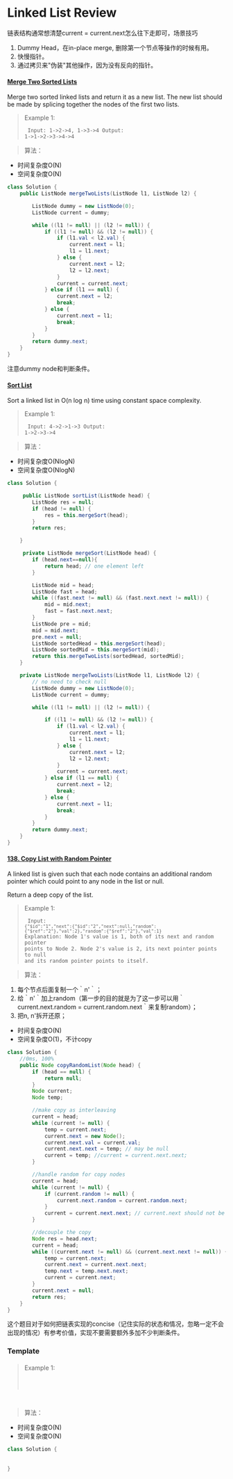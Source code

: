 # Linked List Review
链表结构通常想清楚current = current.next怎么往下走即可，场景技巧
1. Dummy Head，在in-place merge, 删除第一个节点等操作的时候有用。
2. 快慢指针。
3. 通过拷贝来"伪装"其他操作，因为没有反向的指针。


#### [Merge Two Sorted Lists](https://leetcode.com/problems/merge-two-sorted-lists/)
Merge two sorted linked lists and return it as a new list. The new list should be made by splicing together the nodes of the first two lists.

>Example 1:
<code><pre>
Input: 1->2->4, 1->3->4
Output: 1->1->2->3->4->4
</code></pre>

>算法：
+ 时间复杂度O(N)
+ 空间复杂度O(N)

```java
class Solution {
    public ListNode mergeTwoLists(ListNode l1, ListNode l2) {

        ListNode dummy = new ListNode(0);
        ListNode current = dummy;

        while ((l1 != null) || (l2 != null)) {
            if ((l1 != null) && (l2 != null)) {
                if (l1.val < l2.val) {
                    current.next = l1;
                    l1 = l1.next;
                } else {
                    current.next = l2;
                    l2 = l2.next;
                }
                current = current.next;
            } else if (l1 == null) {
                current.next = l2;
                break;
            } else {
                current.next = l1;
                break;
            }
        }
        return dummy.next;
    }
}
```
注意dummy node和判断条件。

#### [Sort List](https://leetcode.com/problems/sort-list/)
Sort a linked list in O(n log n) time using constant space complexity.

>Example 1:
<code><pre>
Input: 4->2->1->3
Output: 1->2->3->4
</code></pre>

>算法：
+ 时间复杂度O(NlogN)
+ 空间复杂度O(NlogN)

```java
class Solution {

     public ListNode sortList(ListNode head) {
        ListNode res = null;
        if (head != null) {
            res = this.mergeSort(head);
        }
        return res;

    }

     private ListNode mergeSort(ListNode head) {
        if (head.next==null){
            return head; // one element left
        }

        ListNode mid = head;
        ListNode fast = head;
        while ((fast.next != null) && (fast.next.next != null)) {
            mid = mid.next;
            fast = fast.next.next;
        }
        ListNode pre = mid;
        mid = mid.next;
        pre.next = null;
        ListNode sortedHead = this.mergeSort(head);
        ListNode sortedMid = this.mergeSort(mid);
        return this.mergeTwoLists(sortedHead, sortedMid);
    }

    private ListNode mergeTwoLists(ListNode l1, ListNode l2) {
        // no need to check null
        ListNode dummy = new ListNode(0);
        ListNode current = dummy;

        while ((l1 != null) || (l2 != null)) {

            if ((l1 != null) && (l2 != null)) {
                if (l1.val < l2.val) {
                    current.next = l1;
                    l1 = l1.next;
                } else {
                    current.next = l2;
                    l2 = l2.next;
                }
                current = current.next;
            } else if (l1 == null) {
                current.next = l2;
                break;
            } else {
                current.next = l1;
                break;
            }
        }
        return dummy.next;
    }
}
```
#### [138. Copy List with Random Pointer](https://leetcode.com/problems/copy-list-with-random-pointer/)
A linked list is given such that each node contains an additional random pointer which could point to any node in the list or null.

Return a deep copy of the list.

>Example 1:
<code><pre>
Input:
`{"$id":"1","next":{"$id":"2","next":null,"random":{"$ref":"2"},"val":2},"random":{"$ref":"2"},"val":1}`
Explanation:
Node 1's value is 1, both of its next and random pointer points to Node 2.
Node 2's value is 2, its next pointer points to null and its random pointer points to itself.
</code></pre>

>算法：
1. 每个节点后面复制一个｀n'｀；
2. 给｀n'｀加上random（第一步的目的就是为了这一步可以用｀current.next.random = current.random.next｀来复制random）；
3. 把n, n'拆开还原；

+ 时间复杂度O(N)
+ 空间复杂度O(1)，不计copy

```java
class Solution {
    //0ms, 100%
    public Node copyRandomList(Node head) {
        if (head == null) {
            return null;
        }
        Node current;
        Node temp;

        //make copy as interleaving
        current = head;
        while (current != null) {
            temp = current.next;
            current.next = new Node();
            current.next.val = current.val;
            current.next.next = temp; // may be null
            current = temp; //current = current.next.next;
        }

        //handle random for copy nodes
        current = head;
        while (current != null) {
            if (current.random != null) {
                current.next.random = current.random.next;
            }
            current = current.next.next; // current.next should not be null due to step 1.
        }

        //decouple the copy
        Node res = head.next;
        current = head;
        while ((current.next != null) && (current.next.next != null)) {
            temp = current.next;
            current.next = current.next.next;
            temp.next = temp.next.next;
            current = current.next;
        }
        current.next = null;
        return res;
    }
}
```
这个题目对于如何把链表实现的concise（记住实际的状态和情况，忽略一定不会出现的情况）有参考价值，实现不要需要额外多加不少判断条件。

### Template
#### []()


>Example 1:
<code><pre>

</code></pre>

>算法：
+ 时间复杂度O(N)
+ 空间复杂度O(N)

```java
class Solution {
    
   
}
```
